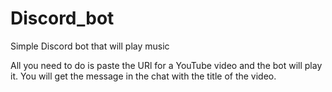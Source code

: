 # Discord_bot
Simple Discord bot that will play music

All you need to do is paste the URl for a YouTube video and the bot will play it. You will get the message in the chat with the title of the video. 
